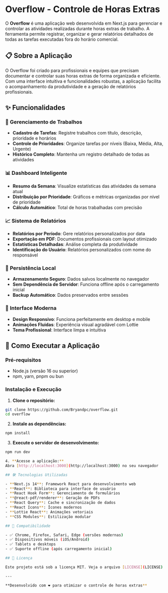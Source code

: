 # Overflow - Controle de Horas Extras

O **Overflow** é uma aplicação web desenvolvida em Next.js para gerenciar e controlar as atividades realizadas durante horas extras de trabalho. A ferramenta permite registrar, organizar e gerar relatórios detalhados de todas as tarefas executadas fora do horário comercial.

## 📋 Sobre a Aplicação

O Overflow foi criado para profissionais e equipes que precisam documentar e controlar suas horas extras de forma organizada e eficiente. Com uma interface intuitiva e funcionalidades robustas, a aplicação facilita o acompanhamento da produtividade e a geração de relatórios profissionais.

## ✨ Funcionalidades

### 🎯 **Gerenciamento de Trabalhos**
- **Cadastro de Tarefas**: Registre trabalhos com título, descrição, prioridade e horários
- **Controle de Prioridades**: Organize tarefas por níveis (Baixa, Média, Alta, Urgente)
- **Histórico Completo**: Mantenha um registro detalhado de todas as atividades

### 📊 **Dashboard Inteligente**
- **Resumo da Semana**: Visualize estatísticas das atividades da semana atual
- **Distribuição por Prioridade**: Gráficos e métricas organizadas por nível de prioridade
- **Cálculo Automático**: Total de horas trabalhadas com precisão

### 📈 **Sistema de Relatórios**
- **Relatórios por Período**: Gere relatórios personalizados por data
- **Exportação em PDF**: Documentos profissionais com layout otimizado
- **Estatísticas Detalhadas**: Análise completa da produtividade
- **Identificação do Usuário**: Relatórios personalizados com nome do responsável

### 💾 **Persistência Local**
- **Armazenamento Seguro**: Dados salvos localmente no navegador
- **Sem Dependência de Servidor**: Funciona offline após o carregamento inicial
- **Backup Automático**: Dados preservados entre sessões

### 🎨 **Interface Moderna**
- **Design Responsivo**: Funciona perfeitamente em desktop e mobile
- **Animações Fluidas**: Experiência visual agradável com Lottie
- **Tema Profissional**: Interface limpa e intuitiva

## 🚀 Como Executar a Aplicação

### Pré-requisitos
- Node.js (versão 16 ou superior)
- npm, yarn, pnpm ou bun

### Instalação e Execução

1. **Clone o repositório:**
```bash
git clone https://github.com/Bryandpc/overflow.git
cd overflow
```

2. **Instale as dependências:**
```bash
npm install
```

3. **Execute o servidor de desenvolvimento:**
```bash
npm run dev

4. **Acesse a aplicação:**
Abra [http://localhost:3000](http://localhost:3000) no seu navegador

## 🛠 Tecnologias Utilizadas

- **Next.js 14**: Framework React para desenvolvimento web
- **React**: Biblioteca para interface de usuário
- **React Hook Form**: Gerenciamento de formulários
- **@react-pdf/renderer**: Geração de PDFs
- **React Query**: Cache e sincronização de dados
- **React Icons**: Ícones modernos
- **Lottie React**: Animações vetoriais
- **CSS Modules**: Estilização modular

## 📱 Compatibilidade

- ✅ Chrome, Firefox, Safari, Edge (versões modernas)
- ✅ Dispositivos móveis (iOS/Android)
- ✅ Tablets e desktops
- ✅ Suporte offline (após carregamento inicial)

## 📄 Licença

Este projeto está sob a licença MIT. Veja o arquivo [LICENSE](LICENSE) para mais detalhes.

---

**Desenvolvido com ❤️ para otimizar o controle de horas extras**
